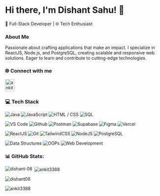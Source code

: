 

<!--
**dishant-08/dishant-08** is a ✨ _special_ ✨ repository because its `README.md` (this file) appears on your GitHub profile.

Here are some ideas to get you started:

- 🔭 I’m currently working on ...
- 🌱 I’m currently learning ...
- 👯 I’m looking to collaborate on ...
- 🤔 I’m looking for help with ...
- 💬 Ask me about ...
- 📫 How to reach me: ...
- 😄 Pronouns: ...
- ⚡ Fun fact: ...
-->

# Hi there, I'm Dishant Sahu! 👋

🚀 Full-Stack Developer | 🌐 Tech Enthusiast

### About Me

Passionate about crafting applications that make an impact. I specialize in ReactJS, Node.js, and PostgreSQL, creating scalable and responsive web solutions. Eager to learn and contribute to cutting-edge technologies.


<h3 align="left"> 🌐 Connect with me</h3>
<a href="https://www.linkedin.com/in/dishant-sahu-b18240244)" target="blank"><img align="center" src="https://raw.githubusercontent.com/rahuldkjain/github-profile-readme-generator/master/src/images/icons/Social/linked-in-alt.svg" alt="ankit-kumar-b7730422a" height="40" width="30" /></a>
</p>

<h3 align="left"> 💻 Tech Stack</h3>

![Java](https://img.shields.io/badge/Java-red?style=for-the-badge&logo=java)
![JavaScript](https://img.shields.io/badge/JavaScript-yellow?style=for-the-badge&logo=javascript)
![HTML / CSS](https://img.shields.io/badge/HTML%20%2F%20CSS-orange?style=for-the-badge&logo=html5)
![SQL](https://img.shields.io/badge/SQL-blue?style=for-the-badge&logo=sql)

![VS Code](https://img.shields.io/badge/VS%20Code-blueviolet?style=for-the-badge&logo=visual-studio-code)
![Github](https://img.shields.io/badge/Github-lightgrey?style=for-the-badge&logo=github)
![Postman](https://img.shields.io/badge/Postman-ff69b4?style=for-the-badge&logo=postman)
![Supabase](https://img.shields.io/badge/Supabase-blue?style=for-the-badge&logo=supabase)
![Figma](https://img.shields.io/badge/Figma-purple?style=for-the-badge&logo=figma)
![Vercel](https://img.shields.io/badge/Vercel-black?style=for-the-badge&logo=vercel)

![ReactJS](https://img.shields.io/badge/ReactJS-blue?style=for-the-badge&logo=react)
![Git](https://img.shields.io/badge/Git-red?style=for-the-badge&logo=git)
![TailwindCSS](https://img.shields.io/badge/TailwindCSS-green?style=for-the-badge&logo=tailwind-css)
![NodeJS](https://img.shields.io/badge/NodeJS-green?style=for-the-badge&logo=node.js)
![PostgreSQL](https://img.shields.io/badge/PostgreSQL-blue?style=for-the-badge&logo=postgresql)

![Data Structures](https://img.shields.io/badge/Data%20Structures-orange?style=for-the-badge)
![OOPs](https://img.shields.io/badge/OOPs-lightblue?style=for-the-badge)
![Web Development](https://img.shields.io/badge/Web%20Development-yellow?style=for-the-badge)
<!-- ![Collaboration](https://img.shields.io/badge/Collaboration-success?style=for-the-badge)
![Logical Thinking](https://img.shields.io/badge/Logical%20Thinking-brightgreen?style=for-the-badge)
![Strategic Planning](https://img.shields.io/badge/Strategic%20Planning-blueviolet?style=for-the-badge)
![Time Optimization](https://img.shields.io/badge/Time%20Optimization-ff69b4?style=for-the-badge)
![Flexibility](https://img.shields.io/badge/Flexibility-lightgrey?style=for-the-badge) -->



<h3>📊 GitHub Stats:</h3>

<p><img align="left" src="https://github-readme-stats.vercel.app/api/top-langs?username=dishant-08&show_icons=true&locale=en&layout=compact" alt="dishant-08" /></p>

<p>&nbsp;<img align="center" src="https://github-readme-stats.vercel.app/api?username=dishant-08&show_icons=true&locale=en" alt="ankit3388" /></p>

<p><img align="center" src="https://github-readme-streak-stats.herokuapp.com/?user=dishant-08" alt="dishant08" /></p>

<p align="left"> <img src="https://komarev.com/ghpvc/?username=dishant-08&label=Profile%20views&color=0e75b6&style=flat" alt="ankit3388" /> </p>
